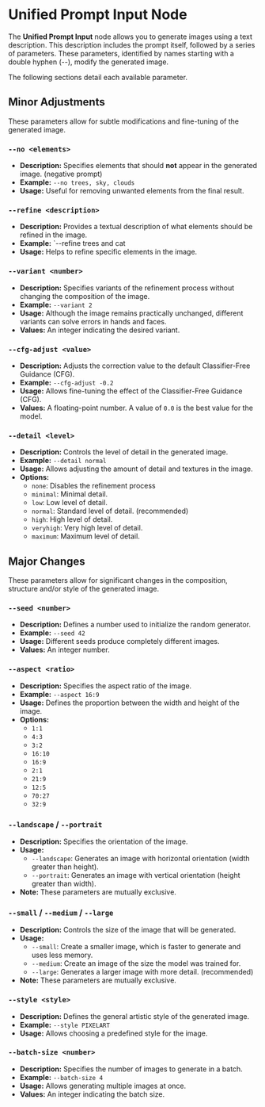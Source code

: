 # Unified Prompt Input Node

The **Unified Prompt Input** node allows you to generate images using a text description. This description includes the prompt itself, followed by a series of parameters. These parameters, identified by names starting with a double hyphen (--), modify the generated image. 

The following sections detail each available parameter.

## Minor Adjustments

These parameters allow for subtle modifications and fine-tuning of the generated image.

### `--no <elements>`

*   **Description:** Specifies elements that should **not** appear in the generated image. (negative prompt)
*   **Example:** `--no trees, sky, clouds`
*   **Usage:** Useful for removing unwanted elements from the final result.

### `--refine <description>`

*   **Description:** Provides a textual description of what elements should be refined in the image.
*   **Example:** `--refine trees and cat
*   **Usage:** Helps to refine specific elements in the image.

### `--variant <number>`

*   **Description:** Specifies variants of the refinement process without changing the composition of the image.
*   **Example:** `--variant 2`
*   **Usage:** Although the image remains practically unchanged, different variants can solve errors in hands and faces.
*   **Values:** An integer indicating the desired variant.

### `--cfg-adjust <value>`

*   **Description:** Adjusts the correction value to the default Classifier-Free Guidance (CFG).
*   **Example:** `--cfg-adjust -0.2`
*   **Usage:** Allows fine-tuning the effect of the Classifier-Free Guidance (CFG).
*   **Values:** A floating-point number. A value of `0.0` is the best value for the model.

### `--detail <level>`

*   **Description:** Controls the level of detail in the generated image.
*   **Example:** `--detail normal`
*   **Usage:** Allows adjusting the amount of detail and textures in the image.
*   **Options:**
    *   `none`: Disables the refinement process
    *   `minimal`: Minimal detail.
    *   `low`: Low level of detail.
    *   `normal`: Standard level of detail. (recommended)
    *   `high`: High level of detail.
    *   `veryhigh`: Very high level of detail.
    *   `maximum`: Maximum level of detail.

## Major Changes

These parameters allow for significant changes in the composition, structure and/or style of the generated image.

### `--seed <number>`

*   **Description:** Defines a number used to initialize the random generator.
*   **Example:** `--seed 42`
*   **Usage:** Different seeds produce completely different images.
*   **Values:** An integer number.

### `--aspect <ratio>`

*   **Description:** Specifies the aspect ratio of the image.
*   **Example:** `--aspect 16:9`
*   **Usage:** Defines the proportion between the width and height of the image.
*   **Options:**
    *   `1:1`
    *   `4:3`
    *   `3:2`
    *   `16:10`
    *   `16:9`
    *   `2:1`
    *   `21:9`
    *   `12:5`
    *   `70:27`
    *   `32:9`

### `--landscape` / `--portrait`

*   **Description:** Specifies the orientation of the image.
*   **Usage:**
    *   `--landscape`: Generates an image with horizontal orientation (width greater than height).
    *   `--portrait`: Generates an image with vertical orientation (height greater than width).
*   **Note:** These parameters are mutually exclusive.

### `--small` / `--medium` / `--large`

*   **Description:** Controls the size of the image that will be generated.
*   **Usage:**
    *   `--small`: Create a smaller image, which is faster to generate and uses less memory.
    *   `--medium`: Create an image of the size the model was trained for.
    *   `--large`: Generates a larger image with more detail. (recommended)
*   **Note:** These parameters are mutually exclusive.

### `--style <style>`

*   **Description:** Defines the general artistic style of the generated image.
*   **Example:** `--style PIXELART`
*   **Usage:** Allows choosing a predefined style for the image.
<!--
*   **Options:**
    *   `PHOTO`: Realistic photographic style.
    *   `DARKFAN80`: Dark fantasy style from the 80s.
    *   `PIXELART`: Pixel art style.
    *   `INK`: Ink drawing style.
    *   `CUTETOY`: Cute toy style.
    *   `1GIRLX`: ...
    *   `1GIRLZ`: ...
    *   `CUSTOM1`: Custom style 1.
    *   `CUSTOM2`: Custom style 2.
-->

### `--batch-size <number>`

*   **Description:** Specifies the number of images to generate in a batch.
*   **Example:** `--batch-size 4`
*   **Usage:** Allows generating multiple images at once.
*   **Values:** An integer indicating the batch size.


